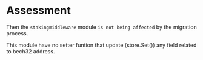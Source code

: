 # Assessment

Then the `stakingmiddleware` module `is not being affected` by the migration process. 

This module have no setter funtion that update (store.Set()) any field related to bech32 address.